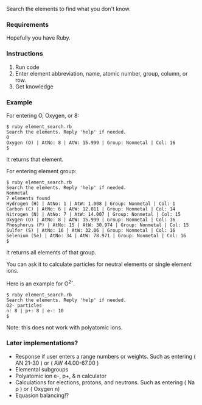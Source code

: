 Search the elements to find what you don't know.

### Requirements
Hopefully you have Ruby.

### Instructions
1. Run code
2. Enter element abbreviation, name, atomic number, group, column, or row.
3. Get knowledge

### Example
For entering O, Oxygen, or 8:
```
$ ruby element_search.rb
Search the elements. Reply 'help' if needed.
O
Oxygen (O) | AtNo: 8 | AtW: 15.999 | Group: Nonmetal | Col: 16
$
```
It returns that element.

For entering element group:
```
$ ruby element_search.rb
Search the elements. Reply 'help' if needed.
Nonmetal
7 elements found
Hydrogen (H) | AtNo: 1 | AtW: 1.008 | Group: Nonmetal | Col: 1
Carbon (C) | AtNo: 6 | AtW: 12.011 | Group: Nonmetal | Col: 14
Nitrogen (N) | AtNo: 7 | AtW: 14.007 | Group: Nonmetal | Col: 15
Oxygen (O) | AtNo: 8 | AtW: 15.999 | Group: Nonmetal | Col: 16
Phosphorus (P) | AtNo: 15 | AtW: 30.974 | Group: Nonmetal | Col: 15
Sulfer (S) | AtNo: 16 | AtW: 32.06 | Group: Nonmetal | Col: 16
Selenium (Se) | AtNo: 34 | AtW: 78.971 | Group: Nonmetal | Col: 16
$
```
It returns all elements of that group.

You can ask it to calculate particles for neutral elements or single element ions.

Here is an example for O<sup>2-</sup>.
```
$ ruby element_search.rb
Search the elements. Reply 'help' if needed.
O2- particles
n: 8 | p+: 8 | e-: 10
$
```
Note: this does not work with polyatomic ions.

### Later implementations?
- Response if user enters a range numbers or weights. Such as entering ( AN 21-30 ) or ( AW 44.00-67.00 )
- Elemental subgroups
- Polyatomic ion e-, p+, & n calculator
- Calculations for elections, protons, and neutrons. Such as entering ( Na p ) or ( Oxygen n)
- Equasion balancing!?